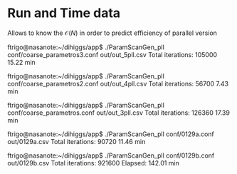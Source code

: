 # Run and Time data
Allows to know the $\mathcal O(N)$ in order to predict efficiency of parallel version

ftrigo@nasanote:~/dihiggs/app$ ./ParamScanGen_pll conf/coarse_parametros3.conf out/out_5pll.csv
Total iterations: 105000
15.22 min 

ftrigo@nasanote:~/dihiggs/app$ ./ParamScanGen_pll conf/coarse_parametros2.conf out/out_4pll.csv
Total iterations: 56700
7.43 min 

ftrigo@nasanote:~/dihiggs/app$ ./ParamScanGen_pll conf/coarse_parametros.conf out/out_3pll.csv
Total iterations: 126360
17.39 min 

ftrigo@nasanote:~/dihiggs/app$ ./ParamScanGen_pll conf/0129a.conf out/0129a.csv
Total iterations: 90720
11.46 min

ftrigo@nasanote:~/dihiggs/app$ ./ParamScanGen_pll conf/0129b.conf out/0129b.csv
Total iterations: 921600
Elapsed: 142.01 min
